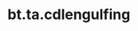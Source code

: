 <div itemscope itemtype="http://developers.google.com/ReferenceObject">
<meta itemprop="name" content="bt.ta.cdlengulfing" />
<meta itemprop="path" content="Stable" />
</div>

# bt.ta.cdlengulfing

<!-- Insert buttons and diff -->

<table class="tfo-notebook-buttons tfo-api nocontent" align="left">

</table>





<pre class="devsite-click-to-copy prettyprint lang-py tfo-signature-link">
<code>bt.ta.cdlengulfing(
    *args, **kwargs
) -> np.array
</code></pre>



<!-- Placeholder for "Used in" -->
